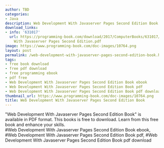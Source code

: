 ```yaml
---
author: TBD
categories:
- Java
description: Web Development With Javaserver Pages Second Edition Book
download_links:
- info: '631017'
  url: https://programming-book.com/download/2017/ComputerBooks/631017/Web Development
    With Javaserver Pages Second Edition.pdf
image: https://www.programming-book.com/doc-images/10764.png
layout: post
permalink: /web-development-with-javaserver-pages-second-edition-book.html
tags:
- free book download
- free pdf download
- free programming ebook
- pdf free
- Web Development With Javaserver Pages Second Edition Book ebook
- Web Development With Javaserver Pages Second Edition Book pdf
- Web Development With Javaserver Pages Second Edition Book pdf download
thumbnail_url: https://www.programming-book.com/doc-images/10764.png
title: Web Development With Javaserver Pages Second Edition Book
---
```


 
<div class="item-desc text-justify">
  "Web Development With Javaserver Pages Second Edition Book" is available in PDF format. This books is free to download. Learn from this free book and enhance your skills.
  <br>
  #Web Development With Javaserver Pages Second Edition Book ebook, #Web Development With Javaserver Pages Second Edition Book pdf, #Web Development With Javaserver Pages Second Edition Book pdf download
</div>